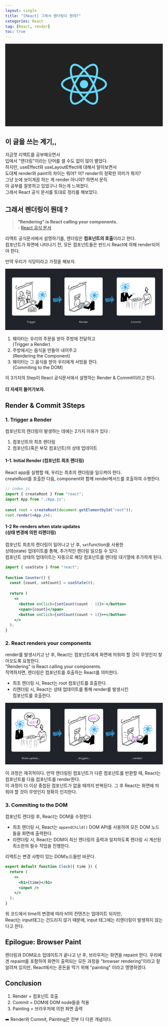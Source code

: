 ```yaml
---
layout: single
title: "[React] 그래서 렌더링이 뭔데?"
categories: React
tag: [React, render]
toc: true
---
```


<img src="/img/logo/react.png" alt="리액트 로고">

## 이 글을 쓰는 계기,,

지금껏 리액트를 공부해오면서  
입에서 "렌더링"이라는 단어를 셀 수도 없이 많이 뱉었다.  
하지만, useEffect와 useLayoutEffect에 대해서 알아보면서  
도대체 render와 paint의 차이는 뭐야? 어? render의 정확한 의미가 뭐지?  
그냥 눈에 보이게끔 하는 게 render 아니야? 하면서 문득  
아 공부를 잘못하고 있었구나 하는게 느껴졌다.  
그래서 React 공식 문서를 토대로 정리를 해보았다.

## 그래서 렌더링이 뭔데 ?

> **“Rendering” is React calling your components.**<br />- [React 공식 문서](https://react.dev/learn/render-and-commit)

리액트 공식문서에서 설명하기를, 렌더링은 **컴포넌트의 호출**이라고 한다.  
컴포넌트가 화면에 나타나기 전, 모든 컴포넌트들은 반드시 React에 의해 render되어야 한다.

만약 우리가 식당이라고 가정을 해보자.

<img src="/img/2023-04-29/initialRender.png" alt="렌더링 과정">

1. 웨이터는 우리의 주문을 받아 주방에 전달하고<br/> (Trigger a Render)
2. 주방에서는 음식을 만들어 내어주고<br/> (Rendering the Component)
3. 웨이터는 그 음식을 받아 우리에게 서빙을 한다.<br/>(Commiting to the DOM)

이 3가지의 Step이 React 공식문서에서 설명하는 Render & Commit이라고 한다.  
<br />
**더 자세히 들어가보자.**

## Render & Commit 3Steps

### 1. Trigger a Render

컴포넌트의 렌더링이 발생하는 데에는 2가지 이유가 있다 :

1. 컴포넌트의 최초 렌더링
2. 컴포넌트(혹은 부모 컴포넌트)의 상태 업데이트

#### 1-1. Initial Render (컴포넌트 최초 렌더링)

React app을 실행할 때, 우리는 최초의 렌더링을 일으켜야 한다.  
createRoot를 호출한 다음, component와 함께 render메서드를 호출하여 수행한다.

```jsx
// index.js
import { createRoot } from "react";
import App from "./App.js";

const root = createRoot(document.getElementbyId("root"));
root.render(<App />);
```

#### 1-2 Re-renders when state updates<br />(상태 변경에 의한 리렌더링)

컴포넌트 최초의 렌더링이 일어나고 난 후, `set`function을 사용한  
상태(state) 업데이트를 통해, 추가적인 렌더링 일으킬 수 있다.  
컴포넌트 상태의 업데이트는 자동으로 해당 컴포넌트를 렌더링 대기열에 추가하게 된다.

```jsx
import { useState } from "react";

function Counter() {
  const [count, setCount] = useState(0);

  return (
    <>
      <button onClick={setCount(count - 1)}>-</button>
      <span>{count}</span>
      <button onClick={setCount(count + 1)}>+</button>
    </>
  );
}
```

### 2. React renders your components

render를 발생시키고 난 후, React는 컴포넌트에게 화면에 띄워야 할 것이 무엇인지 찾아오도록 요청한다.  
"Rendering" is React calling your components.  
직역하자면, 렌더링은 컴포넌트를 호출하는 React를 의미한다.

- 최초 렌더링 시, React는 root 컴포넌트를 호출한다.
- 리렌더링 시, React는 상태 업데이트를 통해 render를 발생시킨<br/>컴포넌트를 호출한다.

<img src="/img/2023-04-29/reRender.png" alt="리렌더링 과정">

이 과정은 재귀적이다.
만약 렌더링된 컴포넌트가 다른 컴포넌트를 반환할 때, React는 컴포넌트를 다음 컴포넌트를 render한다.  
이 과정이 더 이상 중첩된 컴포넌트가 없을 때까지 반복된다. 그 후 React는 화면에 띄워야 할 것이 무엇인지 정확히 인지한다.

### 3. Commiting to the DOM

컴포넌트 렌더링 후, React는 DOM을 수정한다.

- 최초 렌더링 시, React는 `appendChild()` DOM API를 사용하여 모든 DOM 노드들을 화면에 출력한다.
- 리렌더링 시, React는 DOM이 최신 렌더링의 출력과 일치하도록 렌더링 시 계산된 최소한의 필수 작업을 진행한다.

리액트는 변경 사항이 있는 DOM노드들만 바꾼다.

```jsx
export default function Clock({ time }) {
  return (
    <>
      <h1>{time}</h1>
      <input />
    </>
  );
}
```

위 코드에서 time의 변경에 따라 h1의 컨텐츠는 업데이트 되지만,  
React는 input태그는 건드리지 않기 때문에, input 태그에는 리렌더링이 발생하지 않는다고 한다.

## Epilogue: Browser Paint

렌더링과 DOM요소 업데이트가 끝나고 난 후, 브라우저는 화면을 repaint 한다. 우리에겐 repaint를 포함하여 화면이 출력되는 모든 과정을 "browser rendering"이라고 잘 알려져 있지만, React에서는 혼돈을 막기 위해 "painting" 이라고 명명하였다.

## Conclusion

1. Render = 컴포넌트 호출
2. Commit = DOM에 DOM node들을 적용
3. Painting = 브라우저에 의한 화면 출력

➡️ Render와 Commit, Painting은 전부 다 다른 개념이다.
